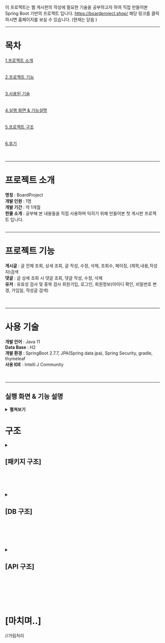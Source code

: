 이 프로젝트는 웹 게시판의 작성에 필요한 기술을 공부하고자 하여 직접 만들어본 Spring Boot 기반의 프로젝트 입니다. 
https://boardproject.shop/  해당 링크를 클릭하시면 홈페이지를 보실 수 있습니다. (현재는 닫음 ) 
* * * 
# 목차
[1.프로젝트 소개](#프로젝트-소개)<br><br><br>
[2.프로젝트 기능](#프로젝트-기능)<br><br><br> 
[3.사용된 기술](#사용-기술)<br><br><br>
[4.실행 화면 & 기능설명](#실행-화면--기능-설명)<br><br><br>
[5.프로젝트 구조](#구조)<br><br><br>
[6.후기](#마치며)<br><br><br>
* * *

# 프로젝트 소개

<b>명칭</b> : BoardProject<br>
<b>개발 인원</b> : 1명<br>
<b>개발 기간</b> : 약 1개월<br>
<b>한줄 소개</b> : 공부해 본 내용들을 직접 사용하며 익히기 위해 만들어본 첫 게시판 프로젝트 입니다.<br><br>
* * *
# 프로젝트 기능

<b>게시글</b> : 글 전체 조회, 상세 조회, 글 작성, 수정, 삭제, 조회수, 페이징, (제목,내용,작성자)검색<br>
<b>댓글</b> : 글 상세 조회 시 댓글 조회, 댓글 작성, 수정, 삭제<br>
<b>유저</b> : 유효성 검사 및 중복 검사 회원가입, 로그인, 회원정보(아이디 확인, 비밀번호 변경, 가입일, 작성글 검색)<br><br><br>
* * *
# 사용 기술


<b>개발 언어</b> : Java 11 <br>
<b>Data Base</b> : H2 <br>
<b>개발 환경</b> : SpringBoot 2.7.7, JPA(Spring data jpa), Spring Security, gradle, thymeleaf <br>
<b>사용 IDE</b> : Intelli J Community <br><br><br>
* * *

## 실행 화면 & 기능 설명

<details>
  
  <summary><b>펼쳐보기</b></summary>
  
  <details>
  <summary><h2><strong>[글 전체조회]</strong></h2></summary>

  - <h3><b>[로그인 상태]</b></h3>
![게시글전체조회](https://github.com/Kojun123/MyProject01/assets/124665643/a91adee5-22e2-417e-98db-ffc781ddf4d4.PNG) <br/><br/><br/>
게시글은 최신 작성글 기준으로 정렬됩니다. 제목 옆에는 게시글 내의 작성된 댓글의 개수를 표시하며 조회수는 쿠키를 대조하여 최초 조회시에만 카운트됩니다.
<br/><br/><br/>
  </details>
  
  <details>
  <summary><h2><strong>[글 상세조회]</strong></h2></summary>
    
   - <h3><b>[게스트(혹은 권한이 없는) 상태]</b></h3>
   <img src="https://github.com/Kojun123/MyProject01/assets/124665643/1cbc68ee-3ec0-4119-ac74-36795a6fba4a.PNG"> <br><br>
    
   - <h3><b>[로그인 상태]</b></h3>
   <img src="https://github.com/Kojun123/MyProject01/assets/124665643/ed9b09fb-adf1-4dfb-bbd1-a75a5dedf43a.PNG"> <br><br>
  게시글의 수정과 삭제, 댓글 작성, 수정, 삭제가 가능하며 <br>
  본인이 작성한 게시글과 댓글이 아니라면 수정/삭제가 나타나지 않으며 게스트 상태에서는 댓글 작성을 할 수 없습니다.<br>
    </details>
  
  <details>
  <summary><h2><strong>[글 작성]</strong></h2></summary>
   <h3><b>[게시글 작성 화면]</b></h3>
    <img src = "https://user-images.githubusercontent.com/124665643/218441768-09f57291-c170-4d63-8520-1a089f52ae39.PNG"> <br>
   로그인 한 유저는 게시글의 제목과 내용을 입력하여 작성이 가능합니다. 작성 후에는 목록화면으로 redirect 됩니다. <br>
  </details>
  
  <details>
    <summary><h2><strong>[글 검색]</strong></h2></summary>
    <h3><b>[게시글 검색 화면]</b></h3>
    <img src = "https://github.com/Kojun123/MyProject01/assets/124665643/648e6462-d1cf-451b-a793-91540bf7dd3d.PNG"> <br>
    게시글은 제목, 내용, 작성자 세 가지 조건으로 검색이 가능합니다. 검색 키워드에 포함된 모든 글이 조회됩니다. 
  </details>
  
  <details>
    <summary><h2><strong>[회원가입 & 로그인]</strong>,</h2></summary>
    <h3><b>[회원가입 화면]</b></h3>
    <img src = "https://user-images.githubusercontent.com/124665643/218448047-11aa55b5-7b72-44fd-add5-091ff8feda5d.PNG"> <br>
    회원가입은 가입할 id , password, email을 입력하여 진행하며 password가 일치하지 않거나 id와 emial이 이미 존재한다면 사용자에게 다음과 같은 메시지를 보여줍니다. <br>
    <h3><b>[로그인 화면]</b></h3>
    <img src = "https://user-images.githubusercontent.com/124665643/218448897-7155703a-0f4b-418c-9f74-fe789023c366.PNG"> <br>
    로그인은 id와 password를 입력하여 진행하며 id나 password 둘 중 하나라도 일치하지 않을 시에는 다음과 같은 메시지를 보여줍니다.
  </details>

  <details>
    <summary><h2><strong>[회원정보]</strong></h2></summary>
    <h3><b>[회원정보 화면]</b></h3>
    <img src = "https://github.com/Kojun123/MyProject01/assets/124665643/fc55d647-3849-40e6-b830-bee8c165fadd.PNG"> <br>
    회원정보 화면에서 ID, 비밀번호 변경, 가입일, 작성글 검색을 보여줍니다. <br>
    <h3><b>[작성글 검색 화면]</b></h3>
    <img src = "https://github.com/Kojun123/MyProject01/assets/124665643/13289697-a261-4058-956d-0f826de2220a.PNG"> <br>
    작성한 게시글들을 확인할 수 있고 이동할 수 있습니다.
  </details>
  
  
</details>
</details>


# 구조


<details>
  <summary><h2><strong>[패키지 구조]</strong></h2></summary>
  <img src = "https://user-images.githubusercontent.com/124665643/218452442-b927609e-0e40-4723-9660-a7851a9087a9.PNG"> <br>
  <img src = "https://user-images.githubusercontent.com/124665643/218452446-de64d676-7a9e-45ff-9c5d-90d1b277c256.PNG"> <br>
  <img src = "https://user-images.githubusercontent.com/124665643/218452450-75d78047-bb4e-433d-a303-371b29a07b1c.PNG"> <br>
  <img src = "https://user-images.githubusercontent.com/124665643/218452452-42b60004-d6e2-4bf2-8cef-22fad0f22494.PNG"> <br>
</details><br><br><br><br>

<details>
  <summary><h2><strong>[DB 구조]</strong></h2></summary>
  
  <h3><strong>[BOARD]</strong></h3><br>
  <img src = "https://user-images.githubusercontent.com/124665643/218453470-05944fc5-38cf-40c7-9677-1a87a27e0376.PNG"> <br>
  
  <h3><strong>[COMMENT]</strong></h3><br>
  <img src = "https://user-images.githubusercontent.com/124665643/218455982-3573b45d-b856-49ad-ab18-d55b2a33b95d.PNG"> <br>

  <h3><strong>[USER]</strong></h3><br>
  <img src = "https://user-images.githubusercontent.com/124665643/218455988-d407ca10-2907-4a89-976d-21ff981ba31a.PNG"> <br>
  
  <img src = "https://user-images.githubusercontent.com/124665643/218455990-a448dd8d-6120-4d37-ad0b-e4960ae58741.PNG"> <br> 
</details><br><br><br><br><br>

<details>
  <summary><h2><strong>[API 구조]</strong></h2></summary>
  <h3><strong>[BOARD API]</strong></h3>
  <img src = "https://github.com/Kojun123/MyProject01/assets/124665643/eef984cb-cb80-40b0-a1f3-07e1ecbdce97.PNG"> <br>
</details><br><br><br><br><br>

# [마치며..]
//가림처리

